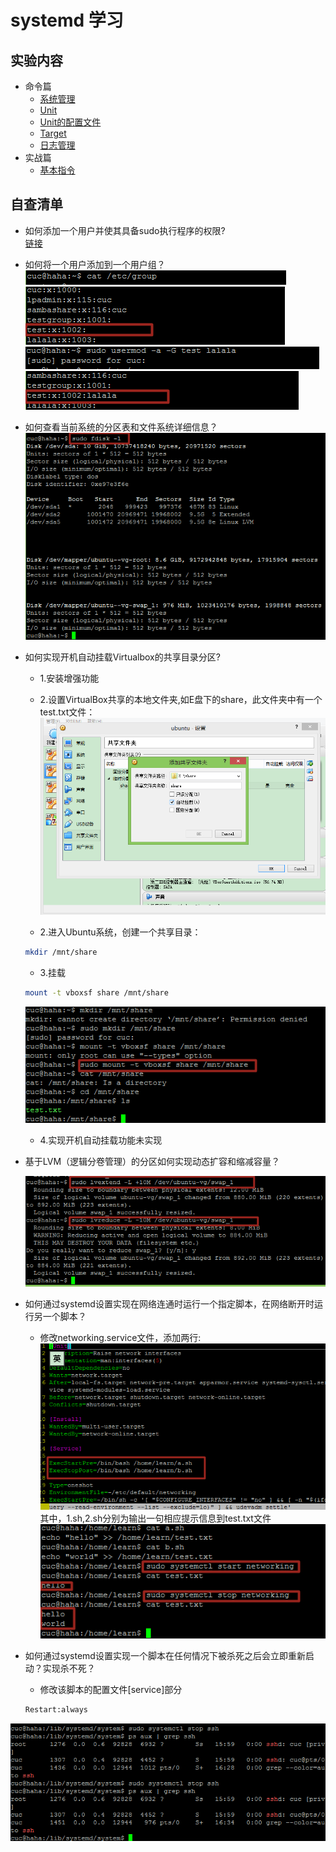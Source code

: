 # systemd 学习

## 实验内容
- 命令篇
  - [系统管理](https://asciinema.org/a/kGljqaBi3pW1FZ4jeprBlXobH)
  - [Unit](https://asciinema.org/a/YkQUHoBsL5pVWHXzUSD5GqpAP)
  - [Unit的配置文件](https://asciinema.org/a/qYLHhda9QTtoKf0kxgmzPnpEE)
  - [Target](https://asciinema.org/a/8xVWerXmhViwiXOlL49XPeQFl)
  - [日志管理](https://asciinema.org/a/UCufegol0a8FbnbRlXwcM2aT2)
- 实战篇
  - [基本指令](https://asciinema.org/a/Pw8DcKSZkXuZ6hXXH9SgRk8ex)

## 自查清单
- 如何添加一个用户并使其具备sudo执行程序的权限?  
[链接](https://asciinema.org/a/DhlAzZw7k1w4EH9zYmM3Jzo7j)


- 如何将一个用户添加到一个用户组？    
![](pic/group.png)    
![](pic/2.png)  
![](pic/3.png)  
![](pic/4.png)  

- 如何查看当前系统的分区表和文件系统详细信息？
![](pic/5.png)

- 如何实现开机自动挂载Virtualbox的共享目录分区?
  - 1.安装增强功能
  - 2.设置VirtualBox共享的本地文件夹,如E盘下的share，此文件夹中有一个test.txt文件：
  ![](pic/02.png)

  - 2.进入Ubuntu系统，创建一个共享目录：
  ```bash
  mkdir /mnt/share
  ```
  - 3.挂载
  ```bash
  mount -t vboxsf share /mnt/share
  ```  
  ![](pic/10.png)

  - 4.实现开机自动挂载功能未实现


- 基于LVM（逻辑分卷管理）的分区如何实现动态扩容和缩减容量？  

  ![](pic/7.png)


- 如何通过systemd设置实现在网络连通时运行一个指定脚本，在网络断开时运行另一个脚本？
  - 修改networking.service文件，添加两行:
  ![](pic/8.png)
  其中，1.sh,2.sh分别为输出一句相应提示信息到test.txt文件
  ![](pic/9.png)


- 如何通过systemd设置实现一个脚本在任何情况下被杀死之后会立即重新启动？实现杀不死？
  - 修改该脚本的配置文件[service]部分
  ```bash
  Restart:always
  ```  
![](pic/ssh.png)
